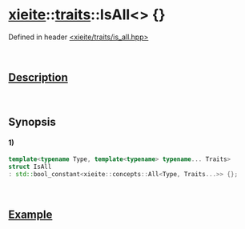 # [xieite](../../xieite.md)\:\:[traits](../../traits.md)\:\:IsAll\<\> \{\}
Defined in header [<xieite/traits/is_all.hpp>](../../../include/xieite/traits/is_all.hpp)

&nbsp;

## [Description](../concepts/all.md#Description)

&nbsp;

## Synopsis
#### 1)
```cpp
template<typename Type, template<typename> typename... Traits>
struct IsAll
: std::bool_constant<xieite::concepts::All<Type, Traits...>> {};
```

&nbsp;

## [Example](../concepts/all.md#Example)
